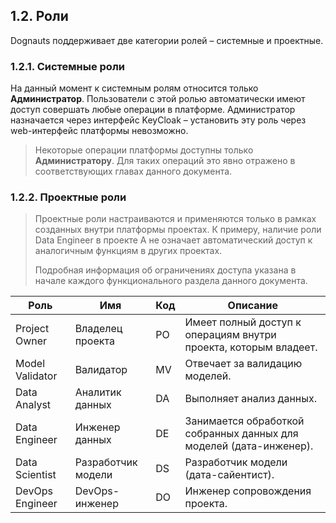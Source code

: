## 1.2. Роли
Dognauts поддерживает две категории ролей – системные и проектные.

### 1.2.1. Системные роли
На данный момент к системным ролям относится только **Администратор**. Пользователи с этой ролью автоматически имеют доступ совершать любые операции в платформе. Администратор назначается через интерфейс KeyCloak – установить эту роль через web-интерфейс платформы невозможно.

> Некоторые операции платформы доступны только **Администратору**. Для таких операций
это явно отражено в соответствующих главах данного документа.
### 1.2.2. Проектные роли

> Проектные роли настраиваются и применяются только в рамках созданных внутри платформы проектах. К примеру, наличие роли Data Engineer в проекте А не означает автоматический доступ к аналогичным функциям в других проектах.
>
>Подробная информация об ограничениях доступа указана в начале каждого функционального раздела данного документа.

|Роль             |Имя                 |Код |Описание                                                            |
|-----------------|--------------------|----|--------------------------------------------------------------------|
| Project Owner   | Владелец проекта   | PO | Имеет полный доступ к операциям внутри проекта, которым владеет.   |
| Model Validator | Валидатор          | MV | Отвечает за валидацию моделей.                                     |
| Data Analyst    | Аналитик данных    | DA | Выполняет анализ данных.                                           |
| Data Engineer   | Инженер данных     | DE | Занимается обработкой собранных данных для моделей (дата-инженер). |
| Data Scientist  | Разработчик модели | DS | Разработчик модели (дата-сайентист).                               |
| DevOps Engineer | DevOps-инженер     | DO | Инженер сопровождения проекта.                                     |